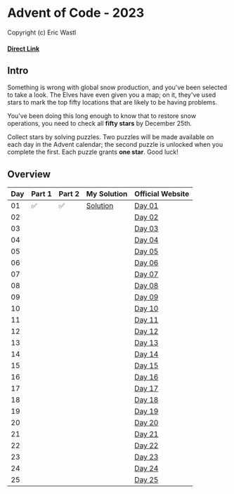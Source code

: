  # Advent of Code - 2023
Copyright (c) Eric Wastl
#### [Direct Link](https://adventofcode.com/2023)

## Intro 

Something is wrong with global snow production, and you've been selected to take a look. The Elves have even given you a map; on it, they've used stars to mark the top fifty locations that are likely to be having problems.

You've been doing this long enough to know that to restore snow operations, you need to check all **fifty stars** by December 25th.

Collect stars by solving puzzles. Two puzzles will be made available on each day in the Advent calendar; the second puzzle is unlocked when you complete the first. Each puzzle grants **one star**. Good luck!

## Overview

| Day | Part 1 | Part 2 | My Solution | Official Website | 
| --- | --- | --- |---| --- |
| 01 | :white_check_mark: | :white_check_mark: | [Solution](01/code.py) | [Day 01](https://adventofcode.com/2023/day/1) |
| 02 |  |  |  | [Day 02](https://adventofcode.com/2023/day/2) |
| 03 |  |  |  | [Day 03](https://adventofcode.com/2023/day/3) |
| 04 |  |  |  | [Day 04](https://adventofcode.com/2023/day/4) |
| 05 |  |  |  | [Day 05](https://adventofcode.com/2023/day/5) |
| 06 |  |  |  | [Day 06](https://adventofcode.com/2023/day/6) |
| 07 |  |  |  | [Day 07](https://adventofcode.com/2023/day/7) |
| 08 |  |  |  | [Day 08](https://adventofcode.com/2023/day/8) |
| 09 |  |  |  | [Day 09](https://adventofcode.com/2023/day/9) |
| 10 |  |  |  | [Day 10](https://adventofcode.com/2023/day/10) |
| 11 |  |  |  | [Day 11](https://adventofcode.com/2023/day/11) |
| 12 |  |  |  | [Day 12](https://adventofcode.com/2023/day/12) |
| 13 |  |  |  | [Day 13](https://adventofcode.com/2023/day/13) |
| 14 |  |  |  | [Day 14](https://adventofcode.com/2023/day/14) |
| 15 |  |  |  | [Day 15](https://adventofcode.com/2023/day/15) |
| 16 |  |  |  | [Day 16](https://adventofcode.com/2023/day/16) |
| 17 |  |  |  | [Day 17](https://adventofcode.com/2023/day/17) |
| 18 |  |  |  | [Day 18](https://adventofcode.com/2023/day/18) |
| 19 |  |  |  | [Day 19](https://adventofcode.com/2023/day/19) |
| 20 |  |  |  | [Day 20](https://adventofcode.com/2023/day/20) |
| 21 |  |  |  | [Day 21](https://adventofcode.com/2023/day/21) |
| 22 |  |  |  | [Day 22](https://adventofcode.com/2023/day/22) |
| 23 |  |  |  | [Day 23](https://adventofcode.com/2023/day/23) |
| 24 |  |  |  | [Day 24](https://adventofcode.com/2023/day/24) |
| 25 |  |  |  | [Day 25](https://adventofcode.com/2023/day/25) |

